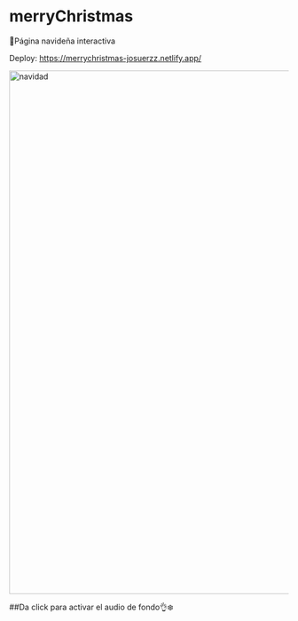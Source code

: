 # merryChristmas
🎄Página navideña interactiva

Deploy: https://merrychristmas-josuerzz.netlify.app/

<img width="944" alt="navidad" src="https://user-images.githubusercontent.com/116467977/205147715-26b7c8d2-82b7-4e31-81bd-ed4ec9f7d5d6.png">



##Da click para activar el audio de fondo👌❄️


